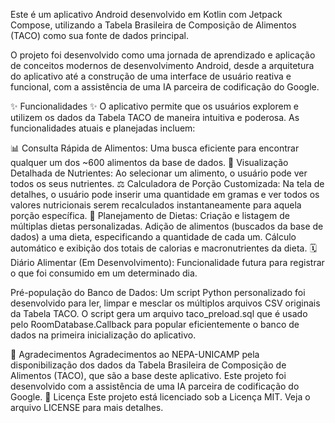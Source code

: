 Este é um aplicativo Android desenvolvido em Kotlin com Jetpack Compose, utilizando a Tabela Brasileira de Composição de Alimentos (TACO) como sua fonte de dados principal.

O projeto foi desenvolvido como uma jornada de aprendizado e aplicação de conceitos modernos de desenvolvimento Android, desde a arquitetura do aplicativo até a construção de uma interface de usuário reativa e funcional, com a assistência de uma IA parceira de codificação do Google.

✨ Funcionalidades ✨
O aplicativo permite que os usuários explorem e utilizem os dados da Tabela TACO de maneira intuitiva e poderosa. As funcionalidades atuais e planejadas incluem:

📊 Consulta Rápida de Alimentos: Uma busca eficiente para encontrar qualquer um dos ~600 alimentos da base de dados.
🔬 Visualização Detalhada de Nutrientes: Ao selecionar um alimento, o usuário pode ver todos os seus nutrientes.
⚖️ Calculadora de Porção Customizada: Na tela de detalhes, o usuário pode inserir uma quantidade em gramas e ver todos os valores nutricionais serem recalculados instantaneamente para aquela porção específica.
🥗 Planejamento de Dietas:
Criação e listagem de múltiplas dietas personalizadas.
Adição de alimentos (buscados da base de dados) a uma dieta, especificando a quantidade de cada um.
Cálculo automático e exibição dos totais de calorias e macronutrientes da dieta.
🗓️ Diário Alimentar (Em Desenvolvimento): Funcionalidade futura para registrar o que foi consumido em um determinado dia.

Pré-população do Banco de Dados:
Um script Python personalizado foi desenvolvido para ler, limpar e mesclar os múltiplos arquivos CSV originais da Tabela TACO.
O script gera um arquivo taco_preload.sql que é usado pelo RoomDatabase.Callback para popular eficientemente o banco de dados na primeira inicialização do aplicativo.


📝 Agradecimentos
Agradecimentos ao NEPA-UNICAMP pela disponibilização dos dados da Tabela Brasileira de Composição de Alimentos (TACO), que são a base deste aplicativo.
Este projeto foi desenvolvido com a assistência de uma IA parceira de codificação do Google.
📄 Licença
Este projeto está licenciado sob a Licença MIT. Veja o arquivo LICENSE para mais detalhes.
